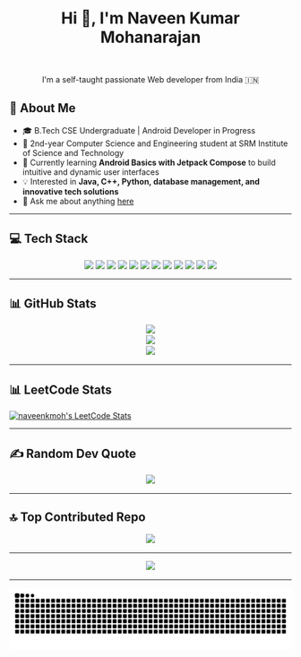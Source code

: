 <h1 align="center">Hi 👋, I'm Naveen Kumar Mohanarajan</h1>

<br />

<p align="center">I'm a self-taught passionate Web developer from India 🇮🇳</p>

## 🚀 About Me  
- 🎓 B.Tech CSE Undergraduate | Android Developer in Progress  
- 📌 2nd-year Computer Science and Engineering student at SRM Institute of Science and Technology  
- 📱 Currently learning **Android Basics with Jetpack Compose** to build intuitive and dynamic user interfaces  
- 💡 Interested in **Java, C++, Python, database management, and innovative tech solutions**  
- 💬 Ask me about anything [here](https://github.com/naveenkm21/naveenkm21/issues)

---

## 💻 Tech Stack  
<p align="center">
  <img src="https://img.shields.io/badge/c-%2300599C.svg?style=flat-square&logo=c&logoColor=white" />
  <img src="https://img.shields.io/badge/c++-%2300599C.svg?style=flat-square&logo=c%2B%2B&logoColor=white" />
  <img src="https://img.shields.io/badge/java-%23ED8B00.svg?style=flat-square&logo=openjdk&logoColor=white" />
  <img src="https://img.shields.io/badge/kotlin-%237F52FF.svg?style=flat-square&logo=kotlin&logoColor=white" />
  <img src="https://img.shields.io/badge/javascript-%23323330.svg?style=flat-square&logo=javascript&logoColor=%23F7DF1E" />
  <img src="https://img.shields.io/badge/python-3670A0?style=flat-square&logo=python&logoColor=ffdd54" />
  <img src="https://img.shields.io/badge/mysql-4479A1.svg?style=flat-square&logo=mysql&logoColor=white" />
  <img src="https://img.shields.io/badge/pandas-%23150458.svg?style=flat-square&logo=pandas&logoColor=white" />
  <img src="https://img.shields.io/badge/numpy-%23013243.svg?style=flat-square&logo=numpy&logoColor=white" />
  <img src="https://img.shields.io/badge/Matplotlib-%23ffffff.svg?style=flat-square&logo=Matplotlib&logoColor=black" />
  <img src="https://img.shields.io/badge/Keras-%23D00000.svg?style=flat-square&logo=Keras&logoColor=white" />
  <img src="https://img.shields.io/badge/TensorFlow-%23FF6F00.svg?style=flat-square&logo=TensorFlow&logoColor=white" />
</p>

---

## 📊 GitHub Stats  
<p align="center">
  <img src="https://github-readme-stats.vercel.app/api?username=naveenkm21&theme=monokai&hide_border=true&include_all_commits=true&count_private=true" />
  <br />
  <img src="https://github-readme-streak-stats.herokuapp.com/?user=naveenkm21&theme=monokai&hide_border=true" />
  <br />
  <img src="https://github-readme-stats.vercel.app/api/top-langs/?username=naveenkm21&theme=monokai&hide_border=true&include_all_commits=true&count_private=true&layout=compact" />
</p>

---


## 📊 LeetCode Stats  
<p align="center">

  [![naveenkmoh's LeetCode Stats](https://leetcode-stats.vercel.app/api?username=naveenkmoh&theme=Dark)](https://github.com/JeremyTsaii/leetcode-stats)

</p>

---


## ✍️ Random Dev Quote  
<p align="center">
  <img src="https://quotes-github-readme.vercel.app/api?type=vertical&theme=gruvbox" />
</p>

---

## 🔝 Top Contributed Repo  
<p align="center">
  <img src="https://github-contributor-stats.vercel.app/api?username=naveenkm21&limit=5&theme=monokai&combine_all_yearly_contributions=true" />
</p>

---

<p align="center">
  <img src="https://visitcount.itsvg.in/api?id=naveenkm21&icon=7&color=1" />
  
</p>

---

<p align="center">
  <img src="https://github.com/naveenkm21/naveenkm21/blob/output/github-snake-dark.svg" />
</p>
